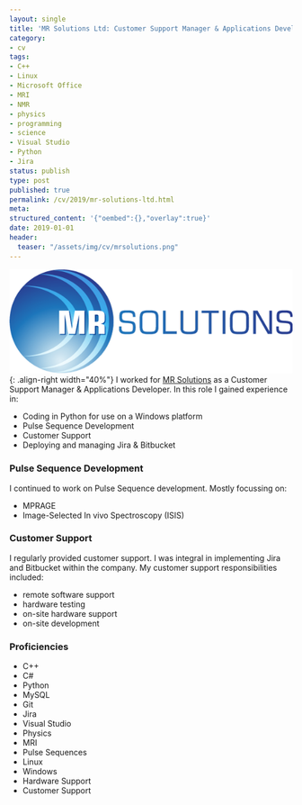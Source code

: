 ```yaml
---
layout: single
title: 'MR Solutions Ltd: Customer Support Manager & Applications Developer'
category:
- cv
tags:
- C++
- Linux
- Microsoft Office
- MRI
- NMR
- physics
- programming
- science
- Visual Studio
- Python
- Jira
status: publish
type: post
published: true
permalink: /cv/2019/mr-solutions-ltd.html
meta:
structured_content: '{"oembed":{},"overlay":true}'
date: 2019-01-01
header:
  teaser: "/assets/img/cv/mrsolutions.png"
---
```

![MR Solutions Ltd logo](/assets/img/cv/mrsolutions.png){: .align-right width="40%"}
I worked for <a href="http://www.mrsolutions.com/">MR Solutions</a> as a Customer Support Manager &amp; Applications Developer. In this role I gained experience in:
- Coding in Python for use on a Windows platform
- Pulse Sequence Development
- Customer Support
- Deploying and managing Jira &amp; Bitbucket

### Pulse Sequence Development

I continued to work on Pulse Sequence development. Mostly focussing on:
- MPRAGE
- Image-Selected In vivo Spectroscopy (ISIS)

### Customer Support

I regularly provided customer support. I was integral in implementing Jira and Bitbucket within the company. My customer support responsibilities included:
- remote software support
- hardware testing
- on-site hardware support
- on-site development

### Proficiencies
- C++
- C#
- Python
- MySQL
- Git
- Jira
- Visual Studio
- Physics
- MRI
- Pulse Sequences
- Linux
- Windows
- Hardware Support
- Customer Support
